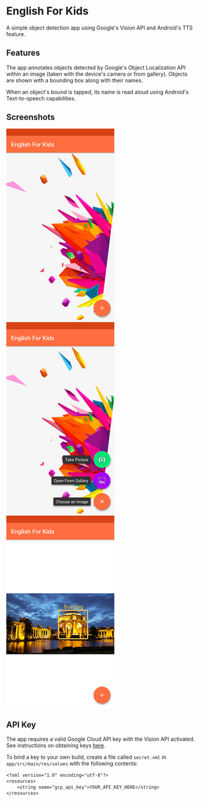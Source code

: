 # English For Kids
A simple object detection app using Google's Vision API and Android's TTS feature.

## Features
The app annotates objects detected by Google's Object Localization API within an image (taken with the device's camera or from gallery). Objects are shown with a bounding box along with their names.

When an object's bound is tapped, its name is read aloud using Android's Text-to-speech capabilities.

## Screenshots
![Screenshot](images/screenshot_1.png)
![Screenshot](images/screenshot_2.png)
![Screenshot](images/screenshot_3.png)

## API Key
The app requires a valid Google Cloud API key with the Vision API activated. See instructions on obtaining keys [here](https://cloud.google.com/docs/authentication/).

To bind a key to your own build, create a file called `secret.xml` in `app/src/main/res/values` with the following contents:
```
<?xml version="1.0" encoding="utf-8"?>
<resources>
    <string name="gcp_api_key">YOUR_API_KEY_HERE</string>
</resources>
```
